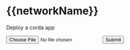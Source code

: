 


# {{networkName}}

Deploy a corda app

<form action="deploy" method="POST" enctype="multipart/form-data">
  <input type="file" name="cordapp" >
  <input type="submit">
</form>
